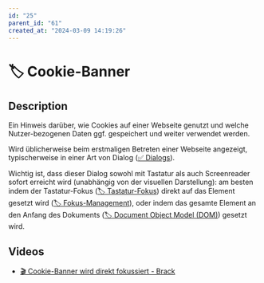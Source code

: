 ```yaml
---
id: "25"
parent_id: "61"
created_at: "2024-03-09 14:19:26"
---
```


# 🏷️ Cookie-Banner

## Description

Ein Hinweis darüber, wie Cookies auf einer Webseite genutzt und welche Nutzer-bezogenen Daten ggf. gespeichert und weiter verwendet werden.

Wird üblicherweise beim erstmaligen Betreten einer Webseite angezeigt, typischerweise in einer Art von Dialog ([✅ Dialogs](/en/wcag/4.1.2a-advanced-controls-widgets/dialogs)).

Wichtig ist, dass dieser Dialog sowohl mit Tastatur als auch Screenreader sofort erreicht wird (unabhängig von der visuellen Darstellung): am besten indem der Tastatur-Fokus ([🏷️ Tastatur-Fokus](/en/tags/tastatur-fokus)) direkt auf das Element gesetzt wird ([🏷️ Fokus-Management](/en/tags/fokus-management)), oder indem das gesamte Element an den Anfang des Dokuments ([🏷️ Document Object Model (DOM)](/en/tags/document-object-model-dom)) gesetzt wird.

## Videos

- [🎬 Cookie-Banner wird direkt fokussiert - Brack](/videos/cookie-banner-wird-direkt-fokussiert-brack)